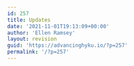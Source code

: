 ```yaml
---
id: 257
title: Updates
date: '2021-11-01T19:13:09+00:00'
author: 'Ellen Ramsey'
layout: revision
guid: 'https://advancinghyku.io/?p=257'
permalink: '/?p=257'
---
```


